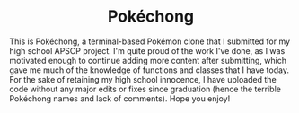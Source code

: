 <h1 align="center">Pokéchong</h1>

This is Pokéchong, a terminal-based Pokémon clone that I submitted for my high school APSCP project.
I'm quite proud of the work I've done, as I was motivated enough to continue adding more content after submitting,
which gave me much of the knowledge of functions and classes that I have today.
For the sake of retaining my high school innocence, I have uploaded the code without any major edits or fixes since graduation (hence the terrible Pokéchong names and lack of comments).
Hope you enjoy!

